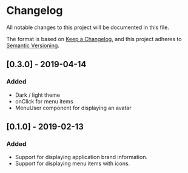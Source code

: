 # Changelog
All notable changes to this project will be documented in this file.

The format is based on [Keep a Changelog](https://keepachangelog.com/en/1.0.0/),
and this project adheres to [Semantic Versioning](https://semver.org/spec/v2.0.0.html).

## [0.3.0] - 2019-04-14
### Added
- Dark / light theme
- onClick for menu items
- MenuUser component for displaying an avatar

## [0.1.0] - 2019-02-13
### Added
- Support for displaying application brand information.
- Support for displaying menu items with icons.